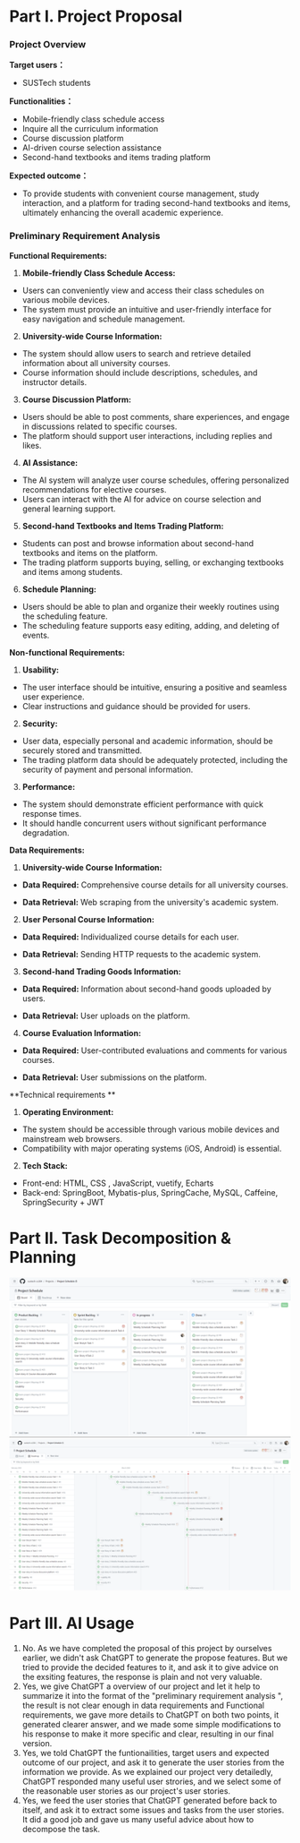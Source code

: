 # Part Ⅰ. Project Proposal

### Project Overview

**Target users：**

- SUSTech students

**Functionalities：**

- Mobile-friendly class schedule access
- Inquire all the curriculum information
- Course discussion platform
- AI-driven course selection assistance
- Second-hand textbooks and items trading platform 

**Expected outcome：**

- To provide students with convenient course management, study interaction, and a platform for trading second-hand textbooks and items, ultimately enhancing the overall academic experience.

  

### Preliminary Requirement Analysis

 **Functional Requirements:**

1. **Mobile-friendly Class Schedule Access:**
  - Users can conveniently view and access their class schedules on various mobile devices.
  - The system must provide an intuitive and user-friendly interface for easy navigation and schedule management.
2. **University-wide Course Information:**
  - The system should allow users to search and retrieve detailed information about all university courses.
  - Course information should include descriptions, schedules, and instructor details.
3. **Course Discussion Platform:**
  - Users should be able to post comments, share experiences, and engage in discussions related to specific courses.
  - The platform should support user interactions, including replies and likes.
4. **AI Assistance:**
  - The AI system will analyze user course schedules, offering personalized recommendations for elective courses.
  - Users can interact with the AI for advice on course selection and general learning support.
5. **Second-hand Textbooks and Items Trading Platform:**
  - Students can post and browse information about second-hand textbooks and items on the platform.
  - The trading platform supports buying, selling, or exchanging textbooks and items among students.
6. **Schedule Planning:**
  - Users should be able to plan and organize their weekly routines using the scheduling feature.
  - The scheduling feature supports easy editing, adding, and deleting of events.

**Non-functional Requirements:**

1. **Usability:**
  - The user interface should be intuitive, ensuring a positive and seamless user experience.
  - Clear instructions and guidance should be provided for users.
2. **Security:**
  - User data, especially personal and academic information, should be securely stored and transmitted.
  - The trading platform data should be adequately protected, including the security of payment and personal information.
3. **Performance:**
  - The system should demonstrate efficient performance with quick response times.
  - It should handle concurrent users without significant performance degradation.

**Data Requirements:**

1. **University-wide Course Information:**

 - **Data Required:** Comprehensive course details for all university courses.

 - **Data Retrieval:** Web scraping from the university's academic system.

2. **User Personal Course Information:**

 - **Data Required:** Individualized course details for each user.

 - **Data Retrieval:** Sending HTTP requests to the academic system.

3. **Second-hand Trading Goods Information:**

 - **Data Required:** Information about second-hand goods uploaded by users.

 - **Data Retrieval:** User uploads on the platform.

4. **Course Evaluation Information:**

 - **Data Required:** User-contributed evaluations and comments for various courses.

 - **Data Retrieval:** User submissions on the platform.

**Technical requirements **

1. **Operating Environment:**
  - The system should be accessible through various mobile devices and mainstream web browsers.
  - Compatibility with major operating systems (iOS, Android) is essential.
2. **Tech Stack:**
  - Front-end: HTML, CSS , JavaScript, vuetify, Echarts
  - Back-end: SpringBoot, Mybatis-plus, SpringCache, MySQL, Caffeine, SpringSecurity + JWT

# Part Ⅱ. Task Decomposition & Planning

![Board](snapshots\Board.png)
![Roadmap](snapshots\Roadmap.png)

# Part Ⅲ. AI Usage

1. No. As we have completed the proposal of this project by ourselves earlier, we didn't ask ChatGPT to generate the propose features. But we tried to provide the decided features to it, and ask it to give advice on the exsiting features, the response is plain and not very valuable.
2. Yes, we give ChatGPT a overview of our project and let it help to summarize it into the format of the "preliminary requirement analysis ", the result is not clear enough in data requirements and Functional requirements, we gave more details to ChatGPT on both two points, it generated clearer answer, and we made some simple modifications to his response to make it more specific and clear, resulting in our final version.
3. Yes, we told ChatGPT the funtionailities, target users and expected outcome of our project, and ask it to generate the user stories from the information we provide. As we explained our project very detailedly, ChatGPT responded many useful user strories, and we select some of the reasonable user stories as our project's user stories.
4. Yes, we feed the user stories that ChatGPT generated before back to itself, and ask it to extract some issues and tasks from the user stories. It did a good job and gave us many useful advice about how to decompose the task.